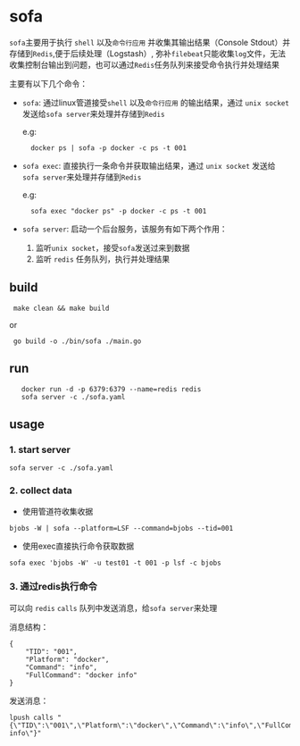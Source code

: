# sofa

`sofa`主要用于执行 `shell` 以及`命令行应用` 并收集其输出结果（Console Stdout）并存储到`Redis`,便于后续处理（Logstash）, 
弥补`filebeat`只能收集`log`文件，无法收集控制台输出到问题，也可以通过`Redis`任务队列来接受命令执行并处理结果

主要有以下几个命令：
- `sofa`: 
    通过linux管道接受`shell` 以及`命令行应用` 的输出结果，通过 `unix socket` 发送给`sofa server`来处理并存储到`Redis`

    e.g:
    
        docker ps | sofa -p docker -c ps -t 001
    
- `sofa exec`:
    直接执行一条命令并获取输出结果，通过 `unix socket` 发送给`sofa server`来处理并存储到`Redis`
    
     e.g:
        
        sofa exec "docker ps" -p docker -c ps -t 001
        
        
- `sofa server`:
    启动一个后台服务，该服务有如下两个作用：
    1. 监听`unix socket`，接受`sofa`发送过来到数据
    2. 监听 `redis` 任务队列，执行并处理结果

## build

```shell script
 make clean && make build 
```
or

```shell script
 go build -o ./bin/sofa ./main.go
```

## 


## run
       docker run -d -p 6379:6379 --name=redis redis
       sofa server -c ./sofa.yaml

## usage


### 1. start server

    sofa server -c ./sofa.yaml

### 2. collect data

   - 使用管道符收集收据 

    bjobs -W | sofa --platform=LSF --command=bjobs --tid=001


   - 使用exec直接执行命令获取数据
   
    sofa exec 'bjobs -W' -u test01 -t 001 -p lsf -c bjobs

### 3. 通过redis执行命令
可以向 `redis` `calls` 队列中发送消息，给`sofa server`来处理

消息结构：

    {
    	"TID": "001",
    	"Platform": "docker",
    	"Command": "info",
    	"FullCommand": "docker info"
    }

发送消息：
    
    lpush calls "{\"TID\":\"001\",\"Platform\":\"docker\",\"Command\":\"info\",\"FullCommand\":\"docker info\"}"
    
